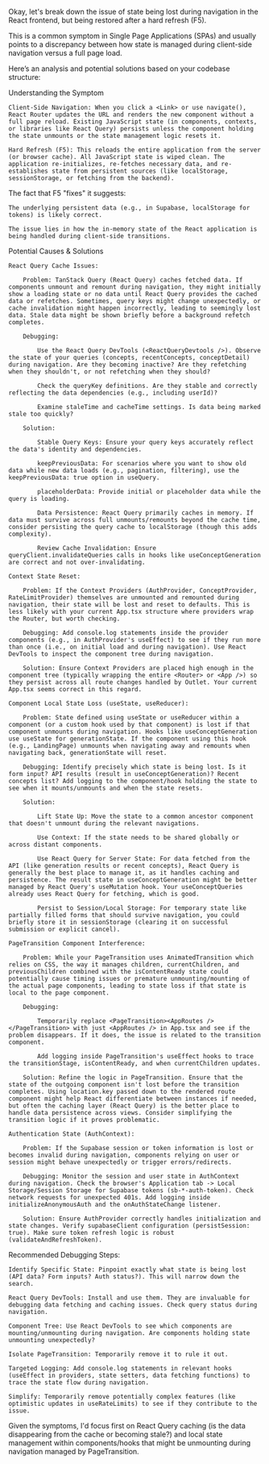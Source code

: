 Okay, let's break down the issue of state being lost during navigation in the React frontend, but being restored after a hard refresh (F5).

This is a common symptom in Single Page Applications (SPAs) and usually points to a discrepancy between how state is managed during client-side navigation versus a full page load.

Here’s an analysis and potential solutions based on your codebase structure:

Understanding the Symptom

    Client-Side Navigation: When you click a <Link> or use navigate(), React Router updates the URL and renders the new component without a full page reload. Existing JavaScript state (in components, contexts, or libraries like React Query) persists unless the component holding the state unmounts or the state management logic resets it.

    Hard Refresh (F5): This reloads the entire application from the server (or browser cache). All JavaScript state is wiped clean. The application re-initializes, re-fetches necessary data, and re-establishes state from persistent sources (like localStorage, sessionStorage, or fetching from the backend).

The fact that F5 "fixes" it suggests:

    The underlying persistent data (e.g., in Supabase, localStorage for tokens) is likely correct.

    The issue lies in how the in-memory state of the React application is being handled during client-side transitions.

Potential Causes & Solutions

    React Query Cache Issues:

        Problem: TanStack Query (React Query) caches fetched data. If components unmount and remount during navigation, they might initially show a loading state or no data until React Query provides the cached data or refetches. Sometimes, query keys might change unexpectedly, or cache invalidation might happen incorrectly, leading to seemingly lost data. Stale data might be shown briefly before a background refetch completes.

        Debugging:

            Use the React Query DevTools (<ReactQueryDevtools />). Observe the state of your queries (concepts, recentConcepts, conceptDetail) during navigation. Are they becoming inactive? Are they refetching when they shouldn't, or not refetching when they should?

            Check the queryKey definitions. Are they stable and correctly reflecting the data dependencies (e.g., including userId)?

            Examine staleTime and cacheTime settings. Is data being marked stale too quickly?

        Solution:

            Stable Query Keys: Ensure your query keys accurately reflect the data's identity and dependencies.

            keepPreviousData: For scenarios where you want to show old data while new data loads (e.g., pagination, filtering), use the keepPreviousData: true option in useQuery.

            placeholderData: Provide initial or placeholder data while the query is loading.

            Data Persistence: React Query primarily caches in memory. If data must survive across full unmounts/remounts beyond the cache time, consider persisting the query cache to localStorage (though this adds complexity).

            Review Cache Invalidation: Ensure queryClient.invalidateQueries calls in hooks like useConceptGeneration are correct and not over-invalidating.

    Context State Reset:

        Problem: If the Context Providers (AuthProvider, ConceptProvider, RateLimitProvider) themselves are unmounted and remounted during navigation, their state will be lost and reset to defaults. This is less likely with your current App.tsx structure where providers wrap the Router, but worth checking.

        Debugging: Add console.log statements inside the provider components (e.g., in AuthProvider's useEffect) to see if they run more than once (i.e., on initial load and during navigation). Use React DevTools to inspect the component tree during navigation.

        Solution: Ensure Context Providers are placed high enough in the component tree (typically wrapping the entire <Router> or <App />) so they persist across all route changes handled by Outlet. Your current App.tsx seems correct in this regard.

    Component Local State Loss (useState, useReducer):

        Problem: State defined using useState or useReducer within a component (or a custom hook used by that component) is lost if that component unmounts during navigation. Hooks like useConceptGeneration use useState for generationState. If the component using this hook (e.g., LandingPage) unmounts when navigating away and remounts when navigating back, generationState will reset.

        Debugging: Identify precisely which state is being lost. Is it form input? API results (result in useConceptGeneration)? Recent concepts list? Add logging to the component/hook holding the state to see when it mounts/unmounts and when the state resets.

        Solution:

            Lift State Up: Move the state to a common ancestor component that doesn't unmount during the relevant navigations.

            Use Context: If the state needs to be shared globally or across distant components.

            Use React Query for Server State: For data fetched from the API (like generation results or recent concepts), React Query is generally the best place to manage it, as it handles caching and persistence. The result state in useConceptGeneration might be better managed by React Query's useMutation hook. Your useConceptQueries already uses React Query for fetching, which is good.

            Persist to Session/Local Storage: For temporary state like partially filled forms that should survive navigation, you could briefly store it in sessionStorage (clearing it on successful submission or explicit cancel).

    PageTransition Component Interference:

        Problem: While your PageTransition uses AnimatedTransition which relies on CSS, the way it manages children, currentChildren, and previousChildren combined with the isContentReady state could potentially cause timing issues or premature unmounting/mounting of the actual page components, leading to state loss if that state is local to the page component.

        Debugging:

            Temporarily replace <PageTransition><AppRoutes /></PageTransition> with just <AppRoutes /> in App.tsx and see if the problem disappears. If it does, the issue is related to the transition component.

            Add logging inside PageTransition's useEffect hooks to trace the transitionStage, isContentReady, and when currentChildren updates.

        Solution: Refine the logic in PageTransition. Ensure that the state of the outgoing component isn't lost before the transition completes. Using location.key passed down to the rendered route component might help React differentiate between instances if needed, but often the caching layer (React Query) is the better place to handle data persistence across views. Consider simplifying the transition logic if it proves problematic.

    Authentication State (AuthContext):

        Problem: If the Supabase session or token information is lost or becomes invalid during navigation, components relying on user or session might behave unexpectedly or trigger errors/redirects.

        Debugging: Monitor the session and user state in AuthContext during navigation. Check the browser's Application tab -> Local Storage/Session Storage for Supabase tokens (sb-*-auth-token). Check network requests for unexpected 401s. Add logging inside initializeAnonymousAuth and the onAuthStateChange listener.

        Solution: Ensure AuthProvider correctly handles initialization and state changes. Verify supabaseClient configuration (persistSession: true). Make sure token refresh logic is robust (validateAndRefreshToken).

Recommended Debugging Steps:

    Identify Specific State: Pinpoint exactly what state is being lost (API data? Form inputs? Auth status?). This will narrow down the search.

    React Query DevTools: Install and use them. They are invaluable for debugging data fetching and caching issues. Check query status during navigation.

    Component Tree: Use React DevTools to see which components are mounting/unmounting during navigation. Are components holding state unmounting unexpectedly?

    Isolate PageTransition: Temporarily remove it to rule it out.

    Targeted Logging: Add console.log statements in relevant hooks (useEffect in providers, state setters, data fetching functions) to trace the state flow during navigation.

    Simplify: Temporarily remove potentially complex features (like optimistic updates in useRateLimits) to see if they contribute to the issue.

Given the symptoms, I'd focus first on React Query caching (is the data disappearing from the cache or becoming stale?) and local state management within components/hooks that might be unmounting during navigation managed by PageTransition.